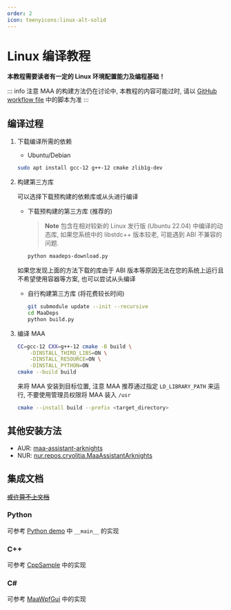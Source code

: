 ```yaml
---
order: 2
icon: teenyicons:linux-alt-solid
---
```


# Linux 编译教程

**本教程需要读者有一定的 Linux 环境配置能力及编程基础！**

::: info 注意
MAA 的构建方法仍在讨论中, 本教程的内容可能过时, 请以 [GitHub workflow file](https://github.com/MaaAssistantArknights/MaaAssistantArknights/blob/master/.github/workflows/ci.yml#L134) 中的脚本为准
:::

## 编译过程

1. 下载编译所需的依赖

   - Ubuntu/Debian

   ```bash
   sudo apt install gcc-12 g++-12 cmake zlib1g-dev
   ```

2. 构建第三方库

   可以选择下载预构建的依赖库或从头进行编译

   - 下载预构建的第三方库 (推荐的)

     > **Note**
     > 包含在相对较新的 Linux 发行版 (Ubuntu 22.04) 中编译的动态库, 如果您系统中的 libstdc++ 版本较老, 可能遇到 ABI 不兼容的问题.

     ```bash
     python maadeps-download.py
     ```

   如果您发现上面的方法下载的库由于 ABI 版本等原因无法在您的系统上运行且不希望使用容器等方案, 也可以尝试从头编译

   - 自行构建第三方库 (将花费较长时间)

     ```bash
     git submodule update --init --recursive
     cd MaaDeps
     python build.py
     ```

3. 编译 MAA

   ```bash
   CC=gcc-12 CXX=g++-12 cmake -B build \
       -DINSTALL_THIRD_LIBS=ON \
       -DINSTALL_RESOURCE=ON \
       -DINSTALL_PYTHON=ON
   cmake --build build
   ```

   来将 MAA 安装到目标位置, 注意 MAA 推荐通过指定 `LD_LIBRARY_PATH` 来运行, 不要使用管理员权限将 MAA 装入 `/usr`

   ```bash
   cmake --install build --prefix <target_directory>
   ```

## 其他安装方法

- AUR: [maa-assistant-arknights](https://aur.archlinux.org/packages/maa-assistant-arknights)
- NUR: [nur.repos.cryolitia.MaaAssistantArknights](https://github.com/nix-community/nur-combined/tree/master/repos/cryolitia/pkgs/MaaAssistantArknights/default.nix#L138)

## 集成文档

[~~或许算不上文档~~](../协议文档/集成文档.md)

### Python

可参考 [Python demo](https://github.com/MaaAssistantArknights/MaaAssistantArknights/blob/master/src/Python/sample.py) 中 `__main__` 的实现

### C++

可参考 [CppSample](https://github.com/MaaAssistantArknights/MaaAssistantArknights/blob/master/src/Cpp/main.cpp) 中的实现

### C#

可参考 [MaaWpfGui](https://github.com/MaaAssistantArknights/MaaAssistantArknights/blob/master/src/MaaWpfGui/Main/AsstProxy.cs) 中的实现
